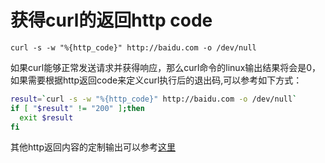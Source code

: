 # 获得curl的返回http code
```
curl -s -w "%{http_code}" http://baidu.com -o /dev/null
```
如果curl能够正常发送请求并获得响应，那么curl命令的linux输出结果将会是0，如果需要根据http返回code来定义curl执行后的退出码,可以参考如下方式：  
```bash
result=`curl -s -w "%{http_code}" http://baidu.com -o /dev/null`
if [ "$result" != "200" ];then
  exit $result
fi
```
其他http返回内容的定制输出可以参考[这里](http://beerpla.net/2010/06/10/how-to-display-just-the-http-response-code-in-cli-curl/)
